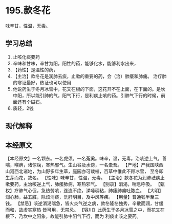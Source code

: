 # 195.款冬花
	
味辛甘，性温，无毒。


## 学习总结
1. 止咳化痰要药
2. 辛味和甘味，辛甘为阳，阳性的药，能够化水，能够利水出来，
3. 【药性】是温性的药，
4. 【主治】款冬花是润肺去痰，止嗽的重要的药，会（治）肺痿和肺痈。 治疗肺的寒证最好，热证也可以使用
5. 他说药生于冬月冰雪中，花又在根的下面，这花开不在上面，在下面的。是坎中阳，所以能引肺的气，阳气下行，是利痰止咳的药。引肺气下行的时候，前面还有个磁石。
6. 质轻，2钱

## 现代解释




## 本经原文

【本经原文】一名颗东。一名虎须。一名菟奚。味辛，温，无毒。治咳逆上气，善喘，喉痹，诸惊痫，寒热邪气。生山谷及水傍，一名橐吾。
【产地】产我国陕西山河西北诸地，为山野多年生草，庭园亦可栽植，百草中惟此不顾冰雪，
至冬即生芽而花，故名。
【性味】味辛甘，性温，无毒。
【主治】款冬花为润肺祛痰止嗽要药，主治咳逆上气，肺痿肺痈，寒热邪气。
【别录】消渴，喘息呼吸。
【甄权】疗肺气心促，急热劳咳，连连不绝，涕唾稠粘，肺痿肺痈吐脓血。
【大明】润心肺，益五脏，除烦消痰，洗肝明目，及中风等疾。
【用量】普通钱半至三钱。
【禁忌】咳逆消渴喘急，皆火炎气逆之病，款冬隆冬独秀，辛散而润，甘缓而和，故虚实寒热
皆可用，无禁忌。
【容川】此药生于冬月冰雪之中，而花又在根下，乃坎中之阳象，故能引肺中阳气下行，而为
利痰止咳之要药。